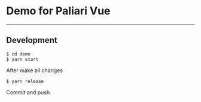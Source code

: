# Demo for Paliari Vue
---

## Development

    $ cd demo
    $ yarn start

After make all changes

    $ yarn release

Commit and push

